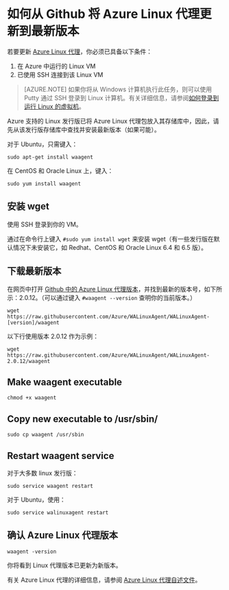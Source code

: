 <properties
	pageTitle="如何从 Github 将 Azure Linux 代理更新到最新版本"
	description="了解如何从 Github 为 Azure 中的 Linux VM 更新 Azure Linux 代理。"
	services="virtual-machines"
	documentationCenter=""
	authors="SuperScottz"
	manager="timlt"
	editor=""/>

<tags
	ms.service="virtual-machines"
	ms.workload="infrastructure-services"
	ms.tgt_pltfrm="vm-linux"
	ms.devlang="na"
	ms.topic="article"
	ms.date="03/23/2015"
	wacn.date="05/15/2015"
	ms.author="mingzhan"/>


# 如何从 Github 将 Azure Linux 代理更新到最新版本

若要更新 [Azure Linux 代理](https://github.com/Azure/WALinuxAgent)，你必须已具备以下条件：

1. 在 Azure 中运行的 Linux VM
2. 已使用 SSH 连接到该 Linux VM

> [AZURE.NOTE] 如果你将从 Windows 计算机执行此任务，则可以使用 Putty 通过 SSH 登录到 Linux 计算机。有关详细信息，请参阅[如何登录到运行 Linux 的虚拟机](/documentation/articles/virtual-machines-linux-how-to-log-on)。

Azure 支持的 Linux 发行版已将 Azure Linux 代理包放入其存储库中，因此，请先从该发行版存储库中查找并安装最新版本（如果可能）。  

对于 Ubuntu，只需键入：
     
	sudo apt-get install waagent

在 CentOS 和 Oracle Linux 上，键入：

	sudo yum install waagent


## 安装 wget

使用 SSH 登录到你的 VM。 

通过在命令行上键入 `#sudo yum install wget` 来安装 wget（有一些发行版在默认情况下未安装它，如 Redhat、CentOS 和 Oracle Linux 6.4 和 6.5 版）。


## 下载最新版本

在网页中打开 [Github 中的 Azure Linux 代理版本](https://github.com/Azure/WALinuxAgent/releases)，并找到最新的版本号，如下所示：2.0.12。（可以通过键入 `#waagent --version` 查明你的当前版本。）

    wget https://raw.githubusercontent.com/Azure/WALinuxAgent/WALinuxAgent-[version]/waagent  

以下行使用版本 2.0.12 作为示例：

    wget https://raw.githubusercontent.com/Azure/WALinuxAgent/WALinuxAgent-2.0.12/waagent  

## Make waagent executable

    chmod +x waagent

## Copy new executable to /usr/sbin/
    
    sudo cp waagent /usr/sbin

<!--对于 CoreOS，使用：

    sudo cp waagent /usr/share/oem/bin/ -->
 
## Restart waagent service

对于大多数 linux 发行版：

    sudo service waagent restart

对于 Ubuntu，使用：

    sudo service walinuxagent restart

<!--对于 CoreOS，使用：

    sudo systemctl restart waagent -->

## 确认 Azure Linux 代理版本
   
    waagent -version

<!--对于 CoreOS，上面的命令可能无法工作。-->

你将看到 Linux 代理版本已更新为新版本。

有关 Azure Linux 代理的详细信息，请参阅 [Azure Linux 代理自述文件](https://github.com/Azure/WALinuxAgent)。




<!--HONumber=53-->